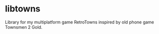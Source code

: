 # libtowns
Library for my multiplatform game RetroTowns inspired by old phone game Townsmen 2 Gold.

